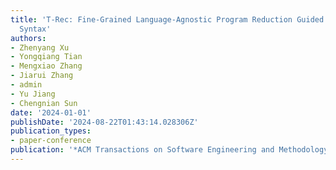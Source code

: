 ```yaml
---
title: 'T-Rec: Fine-Grained Language-Agnostic Program Reduction Guided by Lexical
  Syntax'
authors:
- Zhenyang Xu
- Yongqiang Tian
- Mengxiao Zhang
- Jiarui Zhang
- admin
- Yu Jiang
- Chengnian Sun
date: '2024-01-01'
publishDate: '2024-08-22T01:43:14.028306Z'
publication_types:
- paper-conference
publication: '*ACM Transactions on Software Engineering and Methodology (TOSEM)*'
---
```

